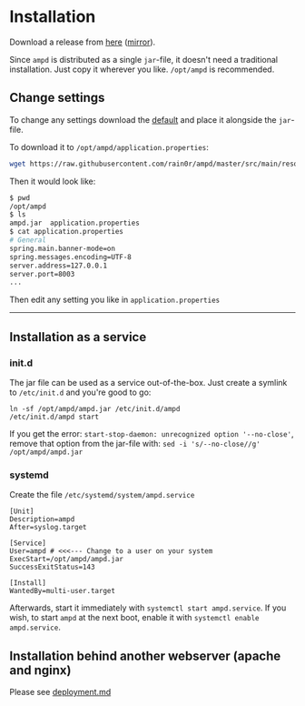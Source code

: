 # Installation

Download a release from [here](https://github.com/rain0r/ampd/releases) ([mirror](https://static.hihn.org/dl/ampd/)).

Since `ampd` is distributed as a single `jar`-file, it doesn't need a traditional installation.
Just copy it wherever you like. `/opt/ampd` is recommended.

## Change settings

To change any settings download the [default](https://github.com/rain0r/ampd/blob/master/src/main/resources/application.properties) and place it alongside the `jar`-file.

To download it to `/opt/ampd/application.properties`:

```sh
wget https://raw.githubusercontent.com/rain0r/ampd/master/src/main/resources/application.properties -O /opt/ampd/application.properties
```

Then it would look like:

```sh
$ pwd
/opt/ampd
$ ls
ampd.jar  application.properties
$ cat application.properties
# General
spring.main.banner-mode=on
spring.messages.encoding=UTF-8
server.address=127.0.0.1
server.port=8003
...
```

Then edit any setting you like in `application.properties`

---

## Installation as a service

### init.d

The jar file can be used as a service out-of-the-box. Just create a symlink to `/etc/init.d`
and you're good to go:

```shell script
ln -sf /opt/ampd/ampd.jar /etc/init.d/ampd
/etc/init.d/ampd start
```

If you get the error: `start-stop-daemon: unrecognized option '--no-close'`, remove that
option from the jar-file with: `sed -i 's/--no-close//g' /opt/ampd/ampd.jar`

### systemd

Create the file `/etc/systemd/system/ampd.service`

```shell script
[Unit]
Description=ampd
After=syslog.target

[Service]
User=ampd # <<<--- Change to a user on your system 
ExecStart=/opt/ampd/ampd.jar
SuccessExitStatus=143

[Install]
WantedBy=multi-user.target
```

Afterwards, start it immediately with `systemctl start ampd.service`.
If you wish, to start `ampd` at the next boot, enable it with `systemctl enable ampd.service`.

## Installation behind another webserver (apache and nginx)

Please see [deployment.md](deployment.md)
